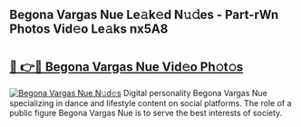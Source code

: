 ## Begona Vargas Nue Le𝚊k𝚎d N𝚞𝚍es - Part-rWn Photos Vid𝚎o Le𝚊ks nx5A8

# <h2><a href="http://fb2d96.evod.top/?m=Begona+Vargas+Nue">🔗 👉🔴 Begona Vargas Nue Vid𝚎o Ph𝚘t𝚘s</a></h2>

[![Begona Vargas Nue N𝚞d𝚎s](https://i.imgur.com/8V9OHl7.gif)](http://fb2d96.evod.top/?m=Begona+Vargas+Nue)
Digital personality Begona Vargas Nue specializing in dance and lifestyle content on social platforms. The role of a public figure Begona Vargas Nue is to serve the best interests of society. 
